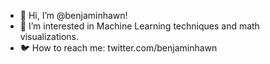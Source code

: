 - 👋 Hi, I’m @benjaminhawn!
- 🧠 I’m interested in Machine Learning techniques and math visualizations.
- 🐦 How to reach me: twitter.com/benjaminhawn

<!---
benjaminhawn/benjaminhawn is a ✨ special ✨ repository because its `README.md` (this file) appears on your GitHub profile.
You can click the Preview link to take a look at your changes.
--->
